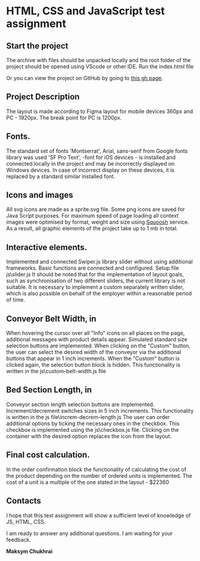 # HTML, CSS and JavaScript test assignment

## Start the project

The archive with files should be unpacked locally and the root folder of the project should be opened using VScode or other IDE. Run the index.html file

Or you can view the project on GitHub by going to [this gh page](https://maksymchukhrai.github.io/Conveyor-test-task/).

## Project Description

The layout is made according to Figma layout for mobile devices 360px and PC - 1920px. The break point for PC is 1200px.

## Fonts. 
The standard set of fonts 'Montserrat', Arial, sans-serif from Google fonts library was used 
'SF Pro Text', -font for iOS devices - is installed and connected locally in the project and may be incorrectly displayed on Windows devices. In case of incorrect display on these devices, it is replaced by a standard similar installed font.

## Icons and images
All svg icons are made as a sprite.svg file. Some png icons are saved for Java Script purposes. For maximum speed of page loading all context images were optimised by format, weight and size using [Squoosh](https://squoosh.app/) service. As a result, all graphic elements of the project take up to 1 mb in total.

## Interactive elements.
Implemented and connected Swiper.js library slider without using additional frameworks. Basic functions are connected and configured. Setup file js\slider.js It should be noted that for the implementation of layout goals, such as synchronisation of two different sliders, the current library is not suitable. It is necessary to implement a custom separately written slider, which is also possible on behalf of the employer within a reasonable period of time.

## Conveyor Belt Width, in
When hovering the cursor over all "Info" icons on all places on the page, additional messages with product details appear.
Simulated standard size selection buttons are implemented. When clicking on the "Custom" button, the user can select the desired width of the conveyor via the additional buttons that appear in 1 inch increments. When the "Custom" button is clicked again, the selection button block is hidden. This functionality is written in the js\custom-belt-width.js file

## Bed Section Length, in
Conveyor section length selection buttons are implemented. Increment/decrement switches sizes in 5 inch increments. This functionality is written in the js file\increm-decrem-length.js
The user can order additional options by ticking the necessary ones in the checkbox. This checkbox is implemented using the js\checkbox.js file. Clicking on the container with the desired option replaces the icon from the layout.

## Final cost calculation.
In the order confirmation block the functionality of calculating the cost of the product depending on the number of ordered units is implemented. The cost of a unit is a multiple of the one stated in the layout - $22360

## Contacts

I hope that this test assignment will show a sufficient level of knowledge of JS, HTML, CSS.

I am ready to answer any additional questions.
I am waiting for your feedback.

**Maksym Chukhrai** 
